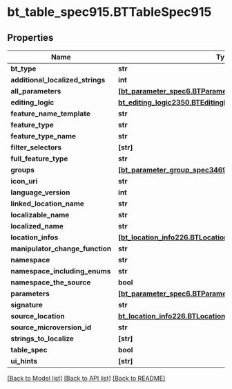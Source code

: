 # bt_table_spec915.BTTableSpec915

## Properties
Name | Type | Description | Notes
------------ | ------------- | ------------- | -------------
**bt_type** | **str** |  | [optional] 
**additional_localized_strings** | **int** |  | [optional] 
**all_parameters** | [**[bt_parameter_spec6.BTParameterSpec6]**](BTParameterSpec6.md) |  | [optional] 
**editing_logic** | [**bt_editing_logic2350.BTEditingLogic2350**](BTEditingLogic2350.md) |  | [optional] 
**feature_name_template** | **str** |  | [optional] 
**feature_type** | **str** |  | [optional] 
**feature_type_name** | **str** |  | [optional] 
**filter_selectors** | **[str]** |  | [optional] 
**full_feature_type** | **str** |  | [optional] 
**groups** | [**[bt_parameter_group_spec3469.BTParameterGroupSpec3469]**](BTParameterGroupSpec3469.md) |  | [optional] 
**icon_uri** | **str** |  | [optional] 
**language_version** | **int** |  | [optional] 
**linked_location_name** | **str** |  | [optional] 
**localizable_name** | **str** |  | [optional] 
**localized_name** | **str** |  | [optional] 
**location_infos** | [**[bt_location_info226.BTLocationInfo226]**](BTLocationInfo226.md) |  | [optional] 
**manipulator_change_function** | **str** |  | [optional] 
**namespace** | **str** |  | [optional] 
**namespace_including_enums** | **str** |  | [optional] 
**namespace_the_source** | **bool** |  | [optional] 
**parameters** | [**[bt_parameter_spec6.BTParameterSpec6]**](BTParameterSpec6.md) |  | [optional] 
**signature** | **str** |  | [optional] 
**source_location** | [**bt_location_info226.BTLocationInfo226**](BTLocationInfo226.md) |  | [optional] 
**source_microversion_id** | **str** |  | [optional] 
**strings_to_localize** | **[str]** |  | [optional] 
**table_spec** | **bool** |  | [optional] 
**ui_hints** | **[str]** |  | [optional] 

[[Back to Model list]](../README.md#documentation-for-models) [[Back to API list]](../README.md#documentation-for-api-endpoints) [[Back to README]](../README.md)


